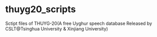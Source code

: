 # thuyg20_scripts
Sctipt files of THUYG-20(A free Uyghur speech database Released by CSLT@Tsinghua University &amp; Xinjiang University)
